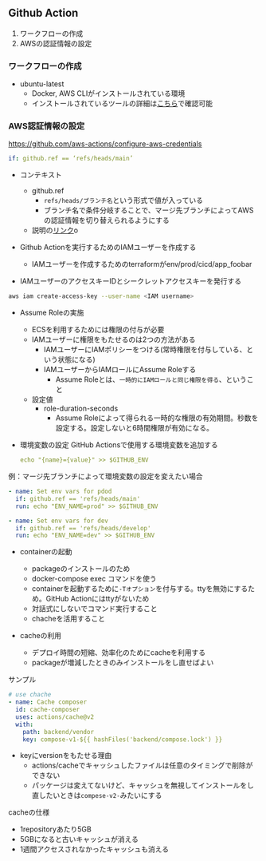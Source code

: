 ## Github Action

1. ワークフローの作成
2. AWSの認証情報の設定


### ワークフローの作成

- ubuntu-latest
  - Docker, AWS CLIがインストールされている環境
  - インストールされているツールの詳細は[こちら](https://github.com/actions/runner-images/tree/main/images/linux)で確認可能


### AWS認証情報の設定

https://github.com/aws-actions/configure-aws-credentials


```yml
if: github.ref == ‘refs/heads/main’
```

- コンテキスト
	- github.ref
		- `refs/heads/ブランチ名`という形式で値が入っている
		- ブランチ名で条件分岐することで、マージ先ブランチによってAWSの認証情報を切り替えられるようにする
	- 説明の[リンク](https://docs.github.com/ja/actions/learn-github-actions/contexts)o


- Github Actionを実行するためのIAMユーザーを作成する
  - IAMユーザーを作成するためのterraformがenv/prod/cicd/app_foobar

- IAMユーザーのアクセスキーIDとシークレットアクセスキーを発行する

```bash
aws iam create-access-key --user-name <IAM username>
```

- Assume Roleの実施
  - ECSを利用するためには権限の付与が必要
  - IAMユーザーに権限をもたせるのは2つの方法がある
    - IAMユーザーにIAMポリシーをつける(常時権限を付与している、という状態になる)
	- IAMユーザーからIAMロールにAssume Roleする
      - Assume Roleとは、`一時的にIAMロールと同じ権限を得る`、ということ
  - 設定値
    - role-duration-seconds
      - Assume Roleによって得られる一時的な権限の有効期間。秒数を設定する。設定しないと6時間権限が有効になる。

- 環境変数の設定
  GitHub Actionsで使用する環境変数を追加する
  ```yaml
  echo "{name}={value}" >> $GITHUB_ENV
  ```

例：マージ先ブランチによって環境変数の設定を変えたい場合

```yaml
- name: Set env vars for pdod
  if: github.ref == 'refs/heads/main'
  run: echo "ENV_NAME=prod" >> $GITHUB_ENV

- name: Set env vars for dev
  if: github.ref == 'refs/heads/develop'
  run: echo "ENV_NAME=dev" >> $GITHUB_ENV
```

- containerの起動
  - packageのインストールのため
  - docker-compose exec コマンドを使う
  - containerを起動するために`-Tオプション`を付与する。ttyを無効にするため。GitHub Actionにはttyがないため
  - 対話式にしないでコマンド実行すること
  - chacheを活用すること

- cacheの利用
  - デプロイ時間の短縮、効率化のためにcacheを利用する
  - packageが増減したときのみインストールをし直せばよい

サンプル
```yaml
# use chache
- name: Cache composer
  id: cache-composer
  uses: actions/cache@v2
  with:
    path: backend/vendor
    key: compose-v1-${{ hashFiles('backend/compose.lock') }}
```

- keyにversionをもたせる理由
  - actions/cacheでキャッシュしたファイルは任意のタイミングで削除ができない
  - パッケージは変えてないけど、キャッシュを無視してインストールをし直したいときは`compese-v2-`みたいにする

cacheの仕様
- 1repositoryあたり5GB
- 5GBになると古いキャッシュが消える
- 1週間アクセスされなかったキャッシュも消える

